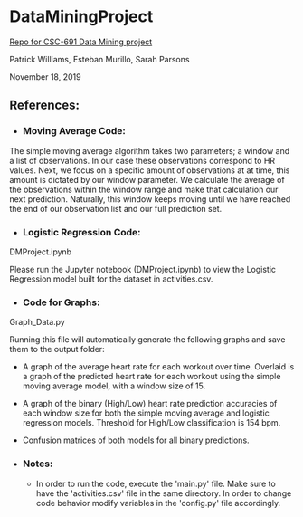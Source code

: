# DataMiningProject
[Repo for CSC-691 Data Mining project](https://github.com/stbamb/DataMiningProject.git)

Patrick Williams, Esteban Murillo, Sarah Parsons

November 18, 2019

## References:

* ### Moving Average Code:

The simple moving average algorithm takes two parameters; a window and a list of observations. In our case these observations correspond to HR values. Next, we focus on a specific amount of observations at at time, this amount is dictated by our window parameter. We calculate the average of the observations within the window range and make that calculation our next prediction. Naturally, this window keeps moving until we have reached the end of our observation list and our full prediction set.

* ### Logistic Regression Code:

DMProject.ipynb

Please run the Jupyter notebook (DMProject.ipynb) to view the Logistic Regression model built for the dataset in activities.csv.


* ### Code for Graphs:

Graph_Data.py

Running this file will automatically generate the following graphs and save them to the output folder:
* A graph of the average heart rate for each workout over time. Overlaid is a graph of the predicted heart rate for each workout using the simple moving average model, with a window size of 15.
* A graph of the binary (High/Low) heart rate prediction accuracies of each window size for both the simple moving average and logistic regression models. Threshold for High/Low classification is 154 bpm.
* Confusion matrices of both models for all binary predictions.

* ### Notes:

	* In order to run the code, execute the 'main.py' file. Make sure to have the 'activities.csv' file in the same directory. In order to change code behavior modify variables in the 'config.py' file accordingly. 


